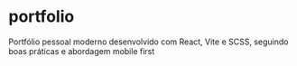 # portfolio
Portfólio pessoal moderno desenvolvido com React, Vite e SCSS, seguindo boas práticas e abordagem mobile first
